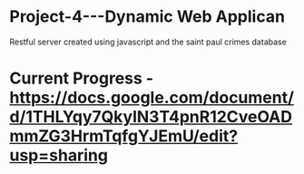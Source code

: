 # Project-4---Dynamic Web Applican
Restful server created using javascript and the saint paul crimes database

# Current Progress - https://docs.google.com/document/d/1THLYqy7QkylN3T4pnR12CveOADmmZG3HrmTqfgYJEmU/edit?usp=sharing
